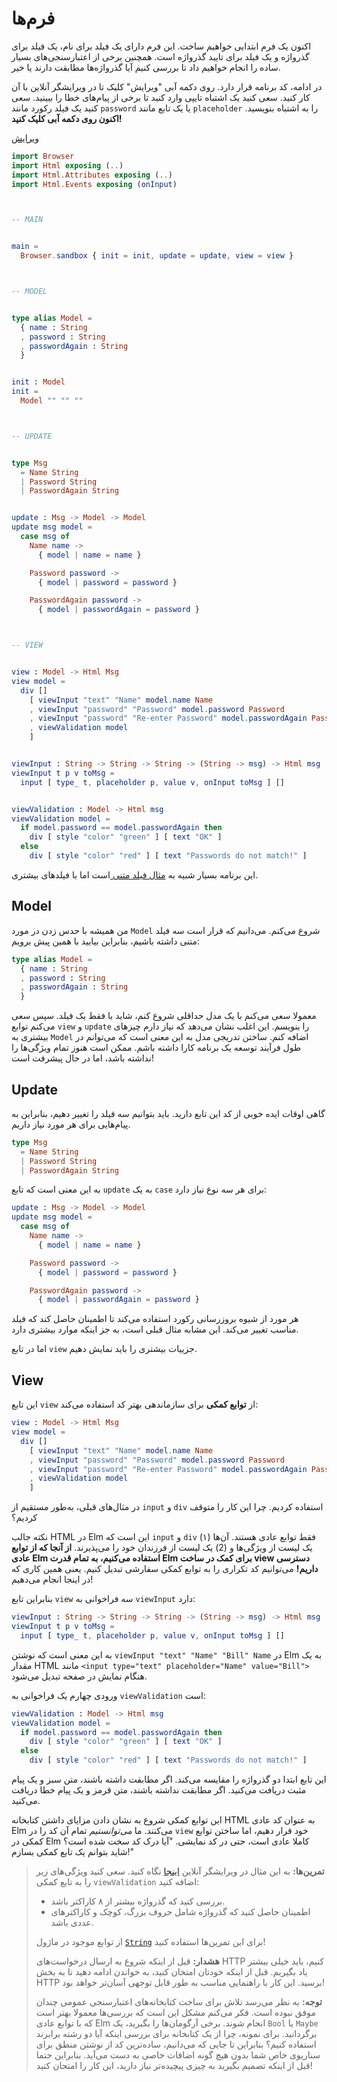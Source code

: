 # فرم‌ها

اکنون یک فرم ابتدایی خواهیم ساخت. این فرم دارای یک فیلد برای نام، یک فیلد برای گذرواژه و یک فیلد برای تایید گذرواژه است. همچنین برخی از اعتبارسنجی‌های بسیار ساده را انجام خواهیم داد تا بررسی کنیم آیا گذرواژه‌ها مطابقت دارند یا خیر.

در ادامه، کد برنامه قرار دارد. روی دکمه آبی "ویرایش" کلیک تا در ویرایشگر آنلاین با آن کار کنید. سعی کنید یک اشتباه تایپی وارد کنید تا برخی از پیام‌های خطا را ببینید. سعی کنید یک فیلد رکورد مانند `password` یا یک تابع مانند `placeholder` را به اشتباه بنویسید. **اکنون روی دکمه آبی کلیک کنید!**

<div class="edit-link"><a href="https://elm-lang.org/examples/forms">ویرایش</a></div>

```elm
import Browser
import Html exposing (..)
import Html.Attributes exposing (..)
import Html.Events exposing (onInput)



-- MAIN


main =
  Browser.sandbox { init = init, update = update, view = view }



-- MODEL


type alias Model =
  { name : String
  , password : String
  , passwordAgain : String
  }


init : Model
init =
  Model "" "" ""



-- UPDATE


type Msg
  = Name String
  | Password String
  | PasswordAgain String


update : Msg -> Model -> Model
update msg model =
  case msg of
    Name name ->
      { model | name = name }

    Password password ->
      { model | password = password }

    PasswordAgain password ->
      { model | passwordAgain = password }



-- VIEW


view : Model -> Html Msg
view model =
  div []
    [ viewInput "text" "Name" model.name Name
    , viewInput "password" "Password" model.password Password
    , viewInput "password" "Re-enter Password" model.passwordAgain PasswordAgain
    , viewValidation model
    ]


viewInput : String -> String -> String -> (String -> msg) -> Html msg
viewInput t p v toMsg =
  input [ type_ t, placeholder p, value v, onInput toMsg ] []


viewValidation : Model -> Html msg
viewValidation model =
  if model.password == model.passwordAgain then
    div [ style "color" "green" ] [ text "OK" ]
  else
    div [ style "color" "red" ] [ text "Passwords do not match!" ]
```

این برنامه بسیار شبیه به [مثال فیلد متنی ](text_fields.md) است اما با فیلدهای بیشتری.

## Model

من همیشه با حدس زدن در مورد `Model` شروع می‌کنم. می‌دانیم که قرار است سه فیلد متنی داشته باشیم، بنابراین بیایید با همین پیش برویم:

```elm
type alias Model =
  { name : String
  , password : String
  , passwordAgain : String
  }
```

معمولا سعی می‌کنم با یک مدل حداقلی شروع کنم، شاید با فقط یک فیلد. سپس سعی می‌کنم توابع `view` و `update` را بنویسم. این اغلب نشان می‌دهد که نیاز دارم چیزهای بیشتری به `Model` اضافه کنم. ساختن تدریجی مدل به این معنی است که می‌توانم در طول فرآیند توسعه یک برنامه کارا داشته باشم. ممکن است هنوز تمام ویژگی‌ها را نداشته باشد، اما در حال پیشرفت است!


## Update

گاهی اوقات ایده خوبی از کد این تابع دارید. باید بتوانیم سه فیلد را تغییر دهیم، بنابراین به پیام‌هایی برای هر مورد نیاز داریم.

```elm
type Msg
  = Name String
  | Password String
  | PasswordAgain String
```

به این معنی است که تابع `update` به یک `case` برای هر سه نوع نیاز دارد:

```elm
update : Msg -> Model -> Model
update msg model =
  case msg of
    Name name ->
      { model | name = name }

    Password password ->
      { model | password = password }

    PasswordAgain password ->
      { model | passwordAgain = password }
```

هر مورد از شیوه بروزرسانی رکورد استفاده می‌کند تا اطمینان حاصل کند که فیلد مناسب تغییر می‌کند. این مشابه مثال قبلی است، به جز اینکه موارد بیشتری دارد.

اما در تابع `view` جزییات بیشتری را باید نمایش دهیم.


## View

این تابع `view` از **توابع کمکی** برای سازماندهی بهتر کد استفاده می‌کند:

```elm
view : Model -> Html Msg
view model =
  div []
    [ viewInput "text" "Name" model.name Name
    , viewInput "password" "Password" model.password Password
    , viewInput "password" "Re-enter Password" model.passwordAgain PasswordAgain
    , viewValidation model
    ]
```

در مثال‌های قبلی، به‌طور مستقیم از `input` و `div` استفاده کردیم. چرا این کار را متوقف کردیم؟

نکته جالب HTML در Elm این است که `input` و `div` فقط توابع عادی هستند. آن‌ها (۱) یک لیست از ویژگی‌ها و (2) یک لیست از فرزندان خود را می‌پذیرند. **از آنجا که از توابع عادی Elm استفاده می‌کنیم، به تمام قدرت Elm برای کمک در ساخت view دسترسی داریم!** می‌توانیم کد تکراری را به توابع کمکی سفارشی تبدیل کنیم. یعنی همین کاری که در اینجا انجام می‌دهیم!

بنابراین تابع `view` سه فراخوانی به `viewInput` دارد:

```elm
viewInput : String -> String -> String -> (String -> msg) -> Html msg
viewInput t p v toMsg =
  input [ type_ t, placeholder p, value v, onInput toMsg ] []
```

به این معنی است که نوشتن `viewInput "text" "Name" "Bill" Name` در Elm به یک مقدار HTML مانند `<input type="text" placeholder="Name" value="Bill">` هنگام نمایش در صفحه تبدیل می‌شود.

ورودی چهارم یک فراخوانی به `viewValidation` است:

```elm
viewValidation : Model -> Html msg
viewValidation model =
  if model.password == model.passwordAgain then
    div [ style "color" "green" ] [ text "OK" ]
  else
    div [ style "color" "red" ] [ text "Passwords do not match!" ]
```

این تابع ابتدا دو گذرواژه را مقایسه می‌کند. اگر مطابقت داشته باشند، متن سبز و یک پیام مثبت دریافت می‌کنید. اگر مطابقت نداشته باشند، متن قرمز و یک پیام خطا دریافت می‌کنید.

این توابع کمکی شروع به نشان دادن مزایای داشتن کتابخانه HTML به عنوان کد عادی Elm می‌کنند. ما _می‌توانستیم_ تمام آن کد را در `view` خود قرار دهیم، اما ساختن توابع کمکی در Elm کاملا عادی است، حتی در کد نمایشی. "آیا درک کد سخت شده است؟ شاید بتوانم یک تابع کمکی بسازم!"

> **تمرین‌ها:** به این مثال در ویرایشگر آنلاین [اینجا](https://elm-lang.org/examples/forms) نگاه کنید. سعی کنید ویژگی‌های زیر را به تابع کمکی `viewValidation` اضافه کنید:
>
> - بررسی کنید که گذرواژه بیشتر از ۸ کاراکتر باشد.
> - اطمینان حاصل کنید که گذرواژه شامل حروف بزرگ، کوچک و کاراکترهای عددی باشد.
>
> از توابع موجود در ماژول [`String`](https://package.elm-lang.org/packages/elm/core/latest/String) برای این تمرین‌ها استفاده کنید!
>
> **هشدار:** قبل از اینکه شروع به ارسال درخواست‌های HTTP کنیم، باید خیلی بیشتر یاد بگیریم. قبل از اینکه خودتان امتحان کنید، به خواندن ادامه دهید تا به بخش HTTP برسید. این کار با راهنمایی مناسب به طور قابل توجهی آسان‌تر خواهد بود!
>
> **توجه:** به نظر می‌رسد تلاش برای ساخت کتابخانه‌های اعتبارسنجی عمومی چندان موفق نبوده است. فکر می‌کنم مشکل این است که بررسی‌ها معمولا بهتر است که با توابع عادی Elm انجام شوند. برخی آرگومان‌ها را بگیرید، یک `Bool` یا `Maybe` برگردانید. برای نمونه، چرا از یک کتابخانه برای بررسی اینکه آیا دو رشته برابرند استفاده کنیم؟ بنابراین تا جایی که می‌دانیم، ساده‌ترین کد از نوشتن منطق برای سناریوی خاص شما بدون هیچ گونه اضافات خاصی به دست می‌آید. بنابراین حتما قبل از اینکه تصمیم بگیرید به چیزی پیچیده‌تر نیاز دارید، این کار را امتحان کنید!
